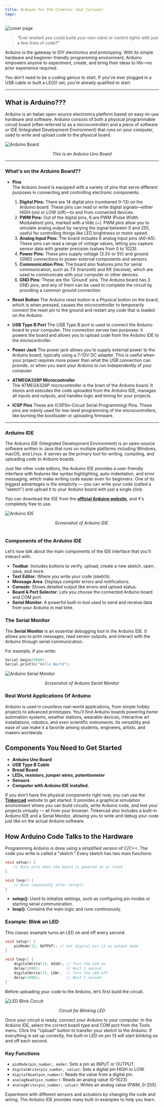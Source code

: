 ```yaml
---
title: Arduino for the Clueless (but Curious)
tags:
---
```


![cover page](../images/coverpage.jpeg)

> “Ever wished you could build your own robot or control lights with just a few lines of code?”


Arduino is the gateway to DIY electronics and prototyping. With its simple hardware and beginner-friendly programming environment, Arduino empowers anyone to experiment, create, and bring their ideas to life—no prior experience required.

You don’t need to be a coding genius to start. If you’ve ever plugged in a USB cable or built a LEGO set, you’re already qualified to start.

---
## What is Arduino???
Arduino is an italian open-source electronics platform based on easy-to-use hardware and software. Arduino consists of both a physical programmable circuit board (often referred to as a microcontroller) and a piece of software or IDE (Integrated Development Environment) that runs on your computer, used to write and upload code to the physical board. 

![Arduino Board](../images/labeledboard.jpeg) 
<center><i>This is an Arduino Uno Board</i></center>

---
### What's on the Arduino Board??
- **Pins**  
The Arduino board is equipped with a variety of pins that serve different purposes in connecting and controlling electronic components.
    1. **Digital Pins:** There are 14 digital pins (numbered 0–13) on the Arduino board. These pins can read or write digital signals—either HIGH (on) or LOW (off)—to and from connected devices.
    2. **PWM Pins:** Out of the digital pins, 6 are PWM (Pulse Width Modulation) pins, marked with a tilde (~). PWM pins allow you to simulate analog output by varying the signal between 0 and 255, useful for controlling things like LED brightness or motor speed.
    3. **Analog Input Pins:** The board includes 6 analog input pins (A0–A5). These pins can read a range of voltage values, letting you capture sensor data with greater precision (values from 0 to 1023).
    4. **Power Pins:** These pins supply voltage (3.3V or 5V) and ground (GND) connections to power external components and sensors.
    5. **Communication Pins:** The board also features pins for serial communication, such as TX (transmit) and RX (receive), which are used to communicate with your computer or other devices.
    6. **GND Pins:** These are the 'Ground' pins. The Arduino board has 3 GND pins, and any of them can be used to complete the circuit by providing a common ground connection.

- **Reset Button**
    The Arduino reset button is a Physical button on the board, which is when pressed, causes the microcontroller to temporarily connect the reset pin to the ground and restart any code that is loaded on the Arduino.

- **USB Type B Port**
    The USB Type B port is used to connect the Arduino board to your computer. This connection serves two purposes: it powers the board and allows you to upload code from the Arduino IDE to the microcontroller.

- **Power Jack**
    The power jack allows you to supply external power to the Arduino board, typically using a 7–12V DC adapter. This is useful when your project requires more power than what the USB connection can provide, or when you want your Arduino to run independently of your computer.


- **ATMEGA328P Microcontroller**  
    The ATMEGA328P microcontroller is the brain of the Arduino board. It stores and executes the code uploaded from the Arduino IDE, manages all inputs and outputs, and handles logic and timing for your projects.

- **ICSP Pins**
    These are ICSP(In-Circuit Serial Programming) Pins. These pins are mainly used for low-level programming of the microcontrollers, like burning the bootloader or uploading firmware.

---
### Arduino IDE
The Arduino IDE (Integrated Development Environment) is an open-source software written in Java that runs on multiple platforms including Windows, macOS, and Linux. It serves as the primary tool for writing, compiling, and uploading code to Arduino boards.

Just like other code editors, the Arduino IDE provides a user-friendly interface with features like syntax highlighting, auto-indentation, and error messaging, which make writing code easier even for beginners. One of its biggest advantages is the simplicity — you can write your code (called a "sketch") and upload it to your Arduino board with just a single click.

You can download the IDE from the **[official Arduino website](https://www.arduino.cc/en/software)**, and it's completely free to use.

![Arduino IDE](../images/arduino_ide.jpeg)
<center><i>Screenshot of Arduino IDE.</i></center>
<br>


### Components of the Arduino IDE

Let’s now talk about the main components of the IDE interface that you'll interact with:

- **Toolbar**: Includes buttons to verify, upload, create a new sketch, open, save, and more.
- **Text Editor**: Where you write your code (sketch).
- **Message Area**: Displays compiler errors and notifications.
- **Console**: Shows detailed output like errors and upload status.
- **Board & Port Selector**: Lets you choose the connected Arduino board and COM port.
- **Serial Monitor**: A powerful built-in tool used to send and receive data from your Arduino in real time.


### The Serial Monitor

The **Serial Monitor** is an essential debugging tool in the Arduino IDE. It allows you to print messages, read sensor outputs, and interact with the Arduino through serial communication.

For example, if you write:

```cpp
Serial.begin(9600);
Serial.println("Hello World");

```
![Arduino Serial Monitor](../images/serial_monitor.jpeg)
<center><i>Screenshot of Arduino Serial Monitor</i></center>


### Real World Applications Of Arduino

Arduino is used in countless real-world applications, from simple hobby projects to advanced prototypes. You’ll find Arduino boards powering home automation systems, weather stations, wearable devices, interactive art installations, robotics, and even scientific instruments. Its versatility and ease of use make it a favorite among students, engineers, artists, and makers worldwide.


## Components You Need to Get Started
- **Arduino Uno Board**
- **USB Type B Cable**
- **Bread Board**
- **LEDs, resistors, jumper wires, potentiometer**
- **Sensors**
- **Computer with Arduino IDE installed.**

If you don't have the physical components right now, you can use the **[Tinkercad](https://www.tinkercad.com)** website to get started. It provides a graphical simulation environment where you can build circuits, write Arduino code, and test your projects virtually — all from your browser. Tinkercad also includes a built-in Arduino IDE and a Serial Monitor, allowing you to write and debug your code just like on the actual Arduino software.

## How Arduino Code Talks to the Hardware

Programming Arduino is done using a simplified version of C/C++. The code you write is called a "sketch." Every sketch has two main functions:

```cpp
void setup() {
    // Runs once when the board is powered on or reset
}

void loop() {
    // Runs repeatedly after setup()
}
```

- **setup()**: Used to initialize settings, such as configuring pin modes or starting serial communication.
- **loop()**: Contains the main logic and runs continuously.

### Example: Blink an LED

This classic example turns an LED on and off every second.

```cpp
void setup() {
    pinMode(13, OUTPUT); // Set digital pin 13 as output mode
}

void loop() {
    digitalWrite(13, HIGH); // Turn the LED on
    delay(1000);            // Wait 1 second
    digitalWrite(13, LOW);  // Turn the LED off
    delay(1000);            // Wait 1 second
}
```
Before uploading your code to the Arduino, let’s first build the circuit.

![LED Blink Circuit](../images/ledcircuit.png)
<center><i>Circuit for Blinking LED</i></center>

Once your circuit is ready, connect your Arduino to your computer. In the Arduino IDE, select the correct board type and COM port from the Tools menu. Click the "Upload" button to transfer your sketch to the Arduino. If everything is set up correctly, the built-in LED on pin 13 will start blinking on and off each second.

### Key Functions

- `pinMode(pin_number, mode)`: Sets a pin as INPUT or OUTPUT.
- `digitalWrite(pin_number, value)`: Sets a digital pin HIGH or LOW.
- `digitalRead(pin_number)`: Reads the value from a digital pin.
- `analogRead(pin_number)`: Reads an analog value (0–1023).
- `analogWrite(pin_number, value)`: Writes an analog value (PWM, 0–255).

Experiment with different sensors and actuators by changing the code and wiring. The Arduino IDE provides many built-in examples to help you learn.
